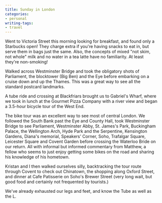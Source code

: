 ```yaml
---
title: Sunday in London
categories:
- personal
writing-tags:
- travel
---
```


Went to Victoria Street this morning looking for breakfast, and found only a Starbucks open!  They charge extra if you're having snacks to eat in, but serve them in bags just the same.  Also, the concepts of mixed "not skim, not whole" milk and no water in a tea latte have no familiarity.  At least they're non-smoking!

Walked across Westminster Bridge and took the obligatory shots of Parliament, the blocktower (Big Ben) and the Eye before embarking on a cruise down and up the Thames.  This was a great way to see all the standard postcard landmarks.

A tube ride and crossing at Blackfriars brought us to Gabriel's Wharf, where we took in lunch at the Gourmet Pizza Company with a river view and began a 3.5-hour bicycle tour of the West End.

The bike tour was an excellent way to see most of central London.  We followed the South Bank past the Eye and County Hall, took Westminster Bridge to see Parliament, Westminster Abby, St. James's Park, Buckingham Palace, the Wellington Arch, Hyde Park and the Serpentine, Kensington Gardens, Diana's memorial, Speakers' Corner, Soho, Trafalgar Square, Leicester Square and Covent Garden before crossing the Waterloo Bride on our return.  All with informal but informed commentary from Matthew, a fellow who seems to just enjoy getting some bikes on the road and sharing his knowledge of his hometown.

Kristan and I then walked ourselves silly, backtracking the tour route through Covent to check out Chinatown, the shopping along Oxford Street, and dinner at Cafe Patisserie on Soho's Brewer Street (very long wait, but good food and certainly not frequented by tourists.)

We've already exhausted our legs and feet, and know the Tube as well as the L.
